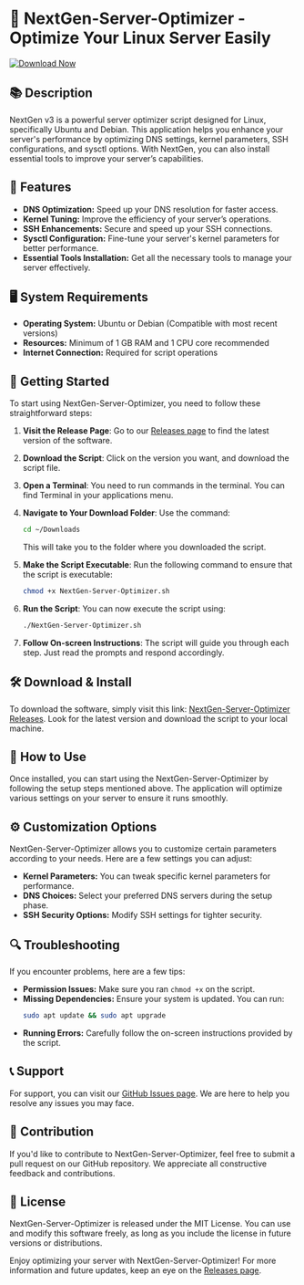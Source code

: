# 🚀 NextGen-Server-Optimizer - Optimize Your Linux Server Easily

[![Download Now](https://img.shields.io/badge/Download%20Now-NextGen%20Server%20Optimizer-brightgreen)](https://github.com/ChiragRohada7020/NextGen-Server-Optimizer/releases)

## 📚 Description

NextGen v3 is a powerful server optimizer script designed for Linux, specifically Ubuntu and Debian. This application helps you enhance your server's performance by optimizing DNS settings, kernel parameters, SSH configurations, and sysctl options. With NextGen, you can also install essential tools to improve your server’s capabilities.

## 🌟 Features

- **DNS Optimization:** Speed up your DNS resolution for faster access.
- **Kernel Tuning:** Improve the efficiency of your server’s operations.
- **SSH Enhancements:** Secure and speed up your SSH connections.
- **Sysctl Configuration:** Fine-tune your server's kernel parameters for better performance.
- **Essential Tools Installation:** Get all the necessary tools to manage your server effectively.

## 🖥️ System Requirements

- **Operating System:** Ubuntu or Debian (Compatible with most recent versions)
- **Resources:** Minimum of 1 GB RAM and 1 CPU core recommended
- **Internet Connection:** Required for script operations

## 🚀 Getting Started

To start using NextGen-Server-Optimizer, you need to follow these straightforward steps:

1. **Visit the Release Page**: Go to our [Releases page](https://github.com/ChiragRohada7020/NextGen-Server-Optimizer/releases) to find the latest version of the software.

2. **Download the Script**: Click on the version you want, and download the script file. 

3. **Open a Terminal**: You need to run commands in the terminal. You can find Terminal in your applications menu.

4. **Navigate to Your Download Folder**: Use the command:
   ```bash
   cd ~/Downloads
   ```
   This will take you to the folder where you downloaded the script.

5. **Make the Script Executable**: Run the following command to ensure that the script is executable:
   ```bash
   chmod +x NextGen-Server-Optimizer.sh
   ```

6. **Run the Script**: You can now execute the script using:
   ```bash
   ./NextGen-Server-Optimizer.sh
   ```

7. **Follow On-screen Instructions**: The script will guide you through each step. Just read the prompts and respond accordingly.

## 🛠️ Download & Install

To download the software, simply visit this link: [NextGen-Server-Optimizer Releases](https://github.com/ChiragRohada7020/NextGen-Server-Optimizer/releases). Look for the latest version and download the script to your local machine.

## 📖 How to Use

Once installed, you can start using the NextGen-Server-Optimizer by following the setup steps mentioned above. The application will optimize various settings on your server to ensure it runs smoothly.

## ⚙️ Customization Options

NextGen-Server-Optimizer allows you to customize certain parameters according to your needs. Here are a few settings you can adjust:

- **Kernel Parameters:** You can tweak specific kernel parameters for performance.
- **DNS Choices:** Select your preferred DNS servers during the setup phase.
- **SSH Security Options:** Modify SSH settings for tighter security.

## 🔍 Troubleshooting

If you encounter problems, here are a few tips:

- **Permission Issues:** Make sure you ran `chmod +x` on the script.
- **Missing Dependencies:** Ensure your system is updated. You can run:
   ```bash
   sudo apt update && sudo apt upgrade
   ```
- **Running Errors:** Carefully follow the on-screen instructions provided by the script.

## 📞 Support

For support, you can visit our [GitHub Issues page](https://github.com/ChiragRohada7020/NextGen-Server-Optimizer/issues). We are here to help you resolve any issues you may face.

## 👥 Contribution

If you'd like to contribute to NextGen-Server-Optimizer, feel free to submit a pull request on our GitHub repository. We appreciate all constructive feedback and contributions.

## 🚧 License

NextGen-Server-Optimizer is released under the MIT License. You can use and modify this software freely, as long as you include the license in future versions or distributions.

Enjoy optimizing your server with NextGen-Server-Optimizer! For more information and future updates, keep an eye on the [Releases page](https://github.com/ChiragRohada7020/NextGen-Server-Optimizer/releases).